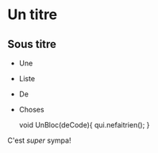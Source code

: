 # Un titre

## Sous titre

+ Une
+ Liste
+ De
+ Choses

	void UnBloc(deCode){
		qui.nefaitrien();
	}

C'est *super* sympa!